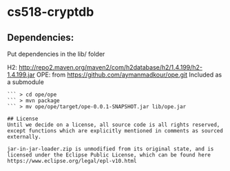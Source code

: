 # cs518-cryptdb

## Dependencies:
Put dependencies in the lib/ folder

H2: http://repo2.maven.org/maven2/com/h2database/h2/1.4.199/h2-1.4.199.jar
OPE: from https://github.com/aymanmadkour/ope.git
Included as a submodule
``` > git submodule update --init
``` > cd ope/ope
``` > mvn package
``` > mv ope/ope/target/ope-0.0.1-SNAPSHOT.jar lib/ope.jar

## License
Until we decide on a license, all source code is all rights reserved, except functions which are explicitly mentioned in comments as sourced externally.

jar-in-jar-loader.zip is unmodified from its original state, and is licensed under the Eclipse Public License, which can be found here https://www.eclipse.org/legal/epl-v10.html